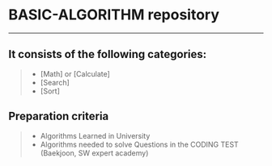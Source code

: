 # BASIC-ALGORITHM repository

<hr/>

## It consists of the following categories:

> - [Math] or [Calculate]
> - [Search]
> - [Sort]

## Preparation criteria

> - Algorithms Learned in University
> - Algorithms needed to solve Questions in the CODING TEST (Baekjoon, SW expert academy)
